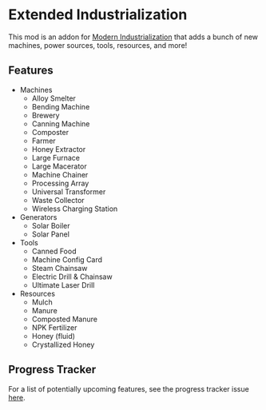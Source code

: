 # Extended Industrialization
This mod is an addon for [Modern Industrialization](https://modrinth.com/mod/modern-industrialization) that adds a bunch of new machines, power sources, tools, resources, and more!

## Features
- Machines
  - Alloy Smelter
  - Bending Machine
  - Brewery
  - Canning Machine
  - Composter
  - Farmer
  - Honey Extractor
  - Large Furnace
  - Large Macerator
  - Machine Chainer
  - Processing Array
  - Universal Transformer
  - Waste Collector
  - Wireless Charging Station
- Generators
  - Solar Boiler
  - Solar Panel
- Tools
  - Canned Food
  - Machine Config Card
  - Steam Chainsaw
  - Electric Drill & Chainsaw
  - Ultimate Laser Drill
- Resources
  - Mulch
  - Manure
  - Composted Manure
  - NPK Fertilizer
  - Honey (fluid)
  - Crystallized Honey

## Progress Tracker
For a list of potentially upcoming features, see the progress tracker issue [here](https://github.com/Swedz/MI-Extended/issues/1).